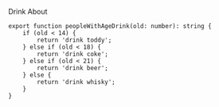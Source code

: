 Drink About

    export function peopleWithAgeDrink(old: number): string {
        if (old < 14) {
            return 'drink toddy';
        } else if (old < 18) {
            return 'drink coke';
        } else if (old < 21) {
            return 'drink beer';
        } else {
            return 'drink whisky';
        }
    }
